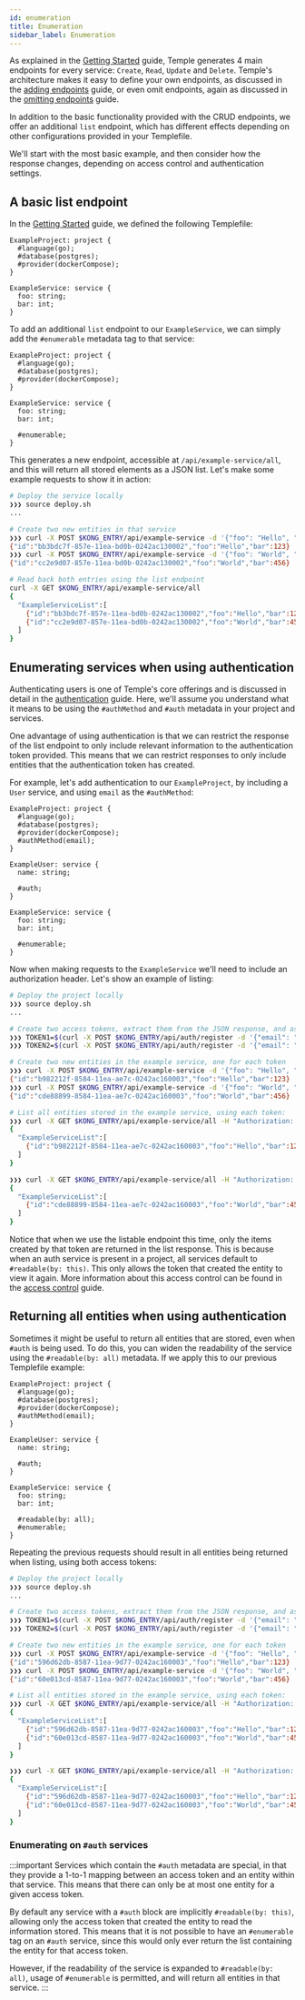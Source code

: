 ```yaml
---
id: enumeration
title: Enumeration
sidebar_label: Enumeration
---
```


As explained in the [Getting Started](../getting-started) guide, Temple generates 4 main endpoints for every service: `Create`, `Read`, `Update` and `Delete`.
Temple's architecture makes it easy to define your own endpoints, as discussed in the [adding endpoints](adding-endpoints) guide, or even omit endpoints, again as discussed in the [omitting endpoints](omitting-endpoints) guide.

In addition to the basic functionality provided with the CRUD endpoints, we offer an additional `list` endpoint, which has different effects depending on other configurations provided in your Templefile.

We'll start with the most basic example, and then consider how the response changes, depending on access control and authentication settings.

## A basic list endpoint
In the [Getting Started](../getting-started) guide, we defined the following Templefile:

```
ExampleProject: project {
  #language(go);
  #database(postgres);
  #provider(dockerCompose);
}

ExampleService: service {
  foo: string;
  bar: int;
}
```

To add an additional `list` endpoint to our `ExampleService`, we can simply add the `#enumerable` metadata tag to that service:

```
ExampleProject: project {
  #language(go);
  #database(postgres);
  #provider(dockerCompose);
}

ExampleService: service {
  foo: string;
  bar: int;

  #enumerable;
}
```

This generates a new endpoint, accessible at `/api/example-service/all`, and this will return all stored elements as a JSON list.
Let's make some example requests to show it in action:

```bash
# Deploy the service locally
❯❯❯ source deploy.sh
...

# Create two new entities in that service
❯❯❯ curl -X POST $KONG_ENTRY/api/example-service -d '{"foo": "Hello", "bar": 123}'
{"id":"bb3bdc7f-857e-11ea-bd0b-0242ac130002","foo":"Hello","bar":123}
❯❯❯ curl -X POST $KONG_ENTRY/api/example-service -d '{"foo": "World", "bar": 456}'
{"id":"cc2e9d07-857e-11ea-bd0b-0242ac130002","foo":"World","bar":456}

# Read back both entries using the list endpoint
curl -X GET $KONG_ENTRY/api/example-service/all
{ 
  "ExampleServiceList":[
    {"id":"bb3bdc7f-857e-11ea-bd0b-0242ac130002","foo":"Hello","bar":123},
    {"id":"cc2e9d07-857e-11ea-bd0b-0242ac130002","foo":"World","bar":456}
  ]
}

```

## Enumerating services when using authentication
Authenticating users is one of Temple's core offerings and is discussed in detail in the [authentication](authentication) guide.
Here, we'll assume you understand what it means to be using the `#authMethod` and `#auth` metadata in your project and services.

One advantage of using authentication is that we can restrict the response of the list endpoint to only include relevant information to the authentication token provided.
This means that we can restrict responses to only include entities that the authentication token has created.

For example, let's add authentication to our `ExampleProject`, by including a `User` service, and using `email` as the `#authMethod`:

```
ExampleProject: project {
  #language(go);
  #database(postgres);
  #provider(dockerCompose);
  #authMethod(email);
}

ExampleUser: service {
  name: string;

  #auth;
}

ExampleService: service {
  foo: string;
  bar: int;

  #enumerable;
}
```

Now when making requests to the `ExampleService` we'll need to include an authorization header.
Let's show an example of listing:

```bash
# Deploy the project locally
❯❯❯ source deploy.sh
...

# Create two access tokens, extract them from the JSON response, and assign each to an environment variable
❯❯❯ TOKEN1=$(curl -X POST $KONG_ENTRY/api/auth/register -d '{"email": "temple1@temple.com", "password":"abcdefgh"}' | jq -r .AccessToken)
❯❯❯ TOKEN2=$(curl -X POST $KONG_ENTRY/api/auth/register -d '{"email": "temple2@temple.com", "password":"abcdefgh"}' | jq -r .AccessToken)

# Create two new entities in the example service, one for each token
❯❯❯ curl -X POST $KONG_ENTRY/api/example-service -d '{"foo": "Hello", "bar": 123}' -H "Authorization: Bearer $TOKEN1"
{"id":"b982212f-8584-11ea-ae7c-0242ac160003","foo":"Hello","bar":123}
❯❯❯ curl -X POST $KONG_ENTRY/api/example-service -d '{"foo": "World", "bar": 456}' -H "Authorization: Bearer $TOKEN2"
{"id":"cde88899-8584-11ea-ae7c-0242ac160003","foo":"World","bar":456}

# List all entities stored in the example service, using each token:
❯❯❯ curl -X GET $KONG_ENTRY/api/example-service/all -H "Authorization: Bearer $TOKEN1"
{
  "ExampleServiceList":[
    {"id":"b982212f-8584-11ea-ae7c-0242ac160003","foo":"Hello","bar":123}
  ]
}

❯❯❯ curl -X GET $KONG_ENTRY/api/example-service/all -H "Authorization: Bearer $TOKEN2"
{
  "ExampleServiceList":[
    {"id":"cde88899-8584-11ea-ae7c-0242ac160003","foo":"World","bar":456}
  ]
}
```

Notice that when we use the listable endpoint this time, only the items created by that token are returned in the list response.
This is because when an auth service is present in a project, all services default to `#readable(by: this)`.
This only allows the token that created the entity to view it again.
More information about this access control can be found in the [access control](access-control) guide.

## Returning all entities when using authentication
Sometimes it might be useful to return all entities that are stored, even when `#auth` is being used.
To do this, you can widen the readability of the service using the `#readable(by: all)` metadata.
If we apply this to our previous Templefile example:


```
ExampleProject: project {
  #language(go);
  #database(postgres);
  #provider(dockerCompose);
  #authMethod(email);
}

ExampleUser: service {
  name: string;

  #auth;
}

ExampleService: service {
  foo: string;
  bar: int;

  #readable(by: all);
  #enumerable;
}
```

Repeating the previous requests should result in all entities being returned when listing, using both access tokens:

```bash
# Deploy the project locally
❯❯❯ source deploy.sh
...

# Create two access tokens, extract them from the JSON response, and assign each to an environment variable
❯❯❯ TOKEN1=$(curl -X POST $KONG_ENTRY/api/auth/register -d '{"email": "temple1@temple.com", "password":"abcdefgh"}' | jq -r .AccessToken)
❯❯❯ TOKEN2=$(curl -X POST $KONG_ENTRY/api/auth/register -d '{"email": "temple2@temple.com", "password":"abcdefgh"}' | jq -r .AccessToken)

# Create two new entities in the example service, one for each token
❯❯❯ curl -X POST $KONG_ENTRY/api/example-service -d '{"foo": "Hello", "bar": 123}' -H "Authorization: Bearer $TOKEN1"
{"id":"596d62db-8587-11ea-9d77-0242ac160003","foo":"Hello","bar":123}
❯❯❯ curl -X POST $KONG_ENTRY/api/example-service -d '{"foo": "World", "bar": 456}' -H "Authorization: Bearer $TOKEN2"
{"id":"60e013cd-8587-11ea-9d77-0242ac160003","foo":"World","bar":456}

# List all entities stored in the example service, using each token:
❯❯❯ curl -X GET $KONG_ENTRY/api/example-service/all -H "Authorization: Bearer $TOKEN1"
{
  "ExampleServiceList":[
    {"id":"596d62db-8587-11ea-9d77-0242ac160003","foo":"Hello","bar":123},
    {"id":"60e013cd-8587-11ea-9d77-0242ac160003","foo":"World","bar":456}
  ]
}

❯❯❯ curl -X GET $KONG_ENTRY/api/example-service/all -H "Authorization: Bearer $TOKEN2"
{
  "ExampleServiceList":[
    {"id":"596d62db-8587-11ea-9d77-0242ac160003","foo":"Hello","bar":123},
    {"id":"60e013cd-8587-11ea-9d77-0242ac160003","foo":"World","bar":456}
  ]
}
```


### Enumerating on `#auth` services
:::important
Services which contain the `#auth` metadata are special, in that they provide a 1-to-1 mapping between an access token and an entity within that service.
This means that there can only be at most one entity for a given access token.

By default any service with a `#auth` block are implicitly `#readable(by: this)`, allowing only the access token that created the entity to read the information stored.
This means that it is not possible to have an `#enumerable` tag on an `#auth` service, since this would only ever return the list containing the entity for that access token.

However, if the readability of the service is expanded to `#readable(by: all)`, usage of `#enumerable` is permitted, and will return all entities in that service.
:::
